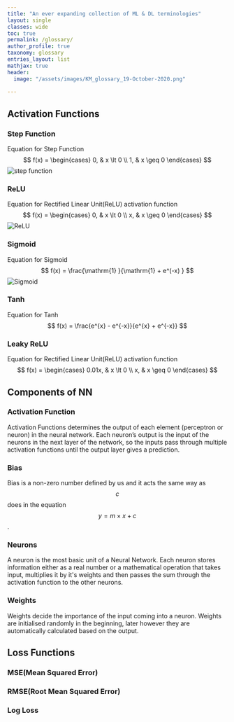 ```yaml
---
title: "An ever expanding collection of ML & DL terminologies"
layout: single
classes: wide
toc: true
permalink: /glossary/
author_profile: true
taxonomy: glossary
entries_layout: list
mathjax: true
header:
  image: "/assets/images/KM_glossary_19-October-2020.png"
  
---
```


## Activation Functions

### Step Function

Equation for Step Function
$$ f(x) =
\begin{cases}
0,  & x \lt 0 \\
1, & x \geq 0 
\end{cases} $$
<img src="{{ site.url }}{{ site.baseurl }}/assets/images/step_function.png" alt="step function">


### ReLU

Equation for Rectified Linear Unit(ReLU) activation function
$$  f(x) =
\begin{cases}
0,  & x \lt 0 \\
x, & x \geq 0 
\end{cases} $$
<img src="{{ site.url }}{{ site.baseurl }}/assets/images/ReLU.png" alt="ReLU">


### Sigmoid

Equation for Sigmoid
$$ f(x) =  \frac{\mathrm{1} }{\mathrm{1} + e^(-x) }  $$ 
<img src="{{ site.url }}{{ site.baseurl }}/assets/images/sigmoid.png" alt="Sigmoid">

### Tanh

Equation for Tanh
$$ f(x) =  \frac{e^{x} - e^{-x}}{e^{x} + e^{-x}}  $$ 


### Leaky ReLU

Equation for Rectified Linear Unit(ReLU) activation function
$$  f(x) =
\begin{cases}
0.01x,  & x \lt 0 \\
x, & x \geq 0 
\end{cases} $$

## Components of NN

### Activation Function

Activation Functions determines the output of each element (perceptron or neuron) in the neural network. Each neuron’s output is the input of the neurons in the next layer of the network, so the inputs pass through multiple activation functions until the output layer gives a prediction.

### Bias

Bias is a non-zero number defined by us and it acts the same way as $$c$$ does in the equation $$y = m\times x + c$$.

### Neurons

A neuron is the most basic unit of a Neural Network. Each neuron stores information either as a real number or a mathematical operation that takes input, multiplies it by it's weights and then passes the sum through the activation function to the other neurons.


### Weights

Weights decide the importance of the input coming into a neuron. Weights are initialised randomly in the beginning, later however they are automatically calculated based on the output.

## Loss Functions

### MSE(Mean Squared Error)

### RMSE(Root Mean Squared Error)

### Log Loss